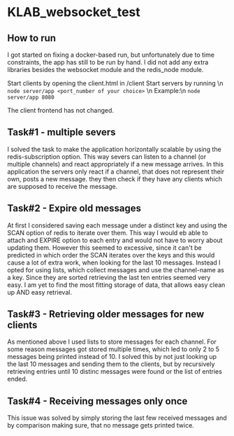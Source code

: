# KLAB_websocket_test

## How to run
I got started on fixing a docker-based run, but unfortunately due to time constraints, the app has still to be run by hand.
I did not add any extra libraries besides the websocket module and the redis_node module.

Start clients by opening the client.html in /client
Start servers by running \n
```node server/app <port_number of your choice>``` \n
Example:\n
```node server/app 8080```

The client frontend has not changed.

## Task#1 - multiple severs
I solved the task to make the application horizontally scalable by using the redis-subscription option.
This way severs can listen to a channel (or multiple channels) and react appropriately if a new message arrives.
In this application the servers only react if a channel, that does not represent their own, posts a new message.
they then check if they have any clients which are supposed to receive the message.

## Task#2 - Expire old messages
At first I considered saving each message under a distinct key and using the SCAN option of redis to iterate over them. 
This way I would eb able to attach and EXPIRE option to each entry and would not have to worry about updating them.
However this seemed to excessive, since it can't be predicted in which order the SCAN iterates over the keys and this would cause a lot of extra work, when looking for the last 10 messages.
Instead I opted for using lists, which collect messages and use the channel-name as a key. 
Since they are sorted retrieving the last ten entries seemed very easy. 
I am yet to find the most fitting storage of data, that allows easy clean up AND easy retrieval.

## Task#3 - Retrieving older messages for new clients
As mentioned above I used lists to store messages for each channel.
For some reason messages got stored multiple times, which led to only 2 to 5 messages being printed instead of 10.
I solved this by not just looking up the last 10 messages and sending them to the clients, but by recursively retrieving entries until 10 distinc messages were found or the list of entries ended.

## Task#4 - Receiving messages only once
This issue was solved by simply storing the last few received messages and by comparison making sure, that no message gets printed twice.